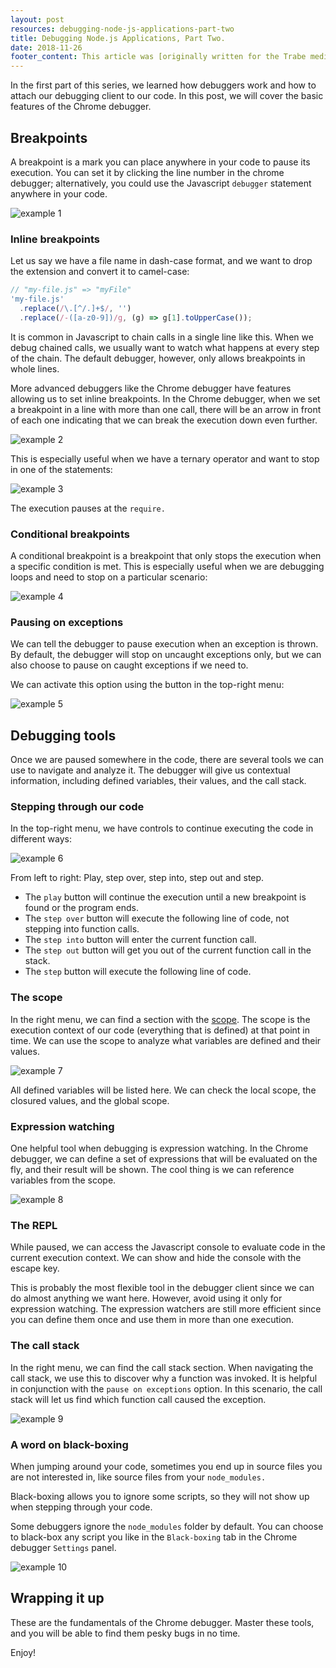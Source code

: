 ```yaml
---
layout: post
resources: debugging-node-js-applications-part-two
title: Debugging Node.js Applications, Part Two.
date: 2018-11-26
footer_content: This article was [originally written for the Trabe medium publication](https://medium.com/trabe/continuation-local-storage-for-easy-context-passing-in-node-js-2461c2120284), a collection of excellent articles written by [the awesome people from trabe.io](https://trabe.io/).
---
```


In the first part of this series, we learned how debuggers work and how to attach our debugging client to our code. In this post, we will cover the basic features of the Chrome debugger.

## Breakpoints

A breakpoint is a mark you can place anywhere in your code to pause its execution. You can set it by clicking the line number in the chrome debugger; alternatively, you could use the Javascript `debugger` statement anywhere in your code.

![example 1](/resources/images/debugging-node-js-applications-part-two/example1.gif)

### Inline breakpoints

Let us say we have a file name in dash-case format, and we want to drop the extension and convert it to camel-case:

```js
// "my-file.js" => "myFile"
'my-file.js'
  .replace(/\.[^/.]+$/, '')
  .replace(/-([a-z0-9])/g, (g) => g[1].toUpperCase());
```

It is common in Javascript to chain calls in a single line like this. When we debug chained calls, we usually want to watch what happens at every step of the chain. The default debugger, however, only allows breakpoints in whole lines.

More advanced debuggers like the Chrome debugger have features allowing us to set inline breakpoints. In the Chrome debugger, when we set a breakpoint in a line with more than one call, there will be an arrow in front of each one indicating that we can break the execution down even further.

![example 2](/resources/images/debugging-node-js-applications-part-two/example2.png)

This is especially useful when we have a ternary operator and want to stop in one of the statements:

![example 3](/resources/images/debugging-node-js-applications-part-two/example3.png)

The execution pauses at the `require.`

### Conditional breakpoints

A conditional breakpoint is a breakpoint that only stops the execution when a specific condition is met. This is especially useful when we are debugging loops and need to stop on a particular scenario:

![example 4](/resources/images/debugging-node-js-applications-part-two/example4.gif)

### Pausing on exceptions

We can tell the debugger to pause execution when an exception is thrown. By default, the debugger will stop on uncaught exceptions only, but we can also choose to pause on caught exceptions if we need to.

We can activate this option using the button in the top-right menu:

![example 5](/resources/images/debugging-node-js-applications-part-two/example5.png)

## Debugging tools

Once we are paused somewhere in the code, there are several tools we can use to navigate and analyze it. The debugger will give us contextual information, including defined variables, their values, and the call stack.

### Stepping through our code

In the top-right menu, we have controls to continue executing the code in different ways:

![example 6](/resources/images/debugging-node-js-applications-part-two/example6.png)

From left to right: Play, step over, step into, step out and step.

- The `play` button will continue the execution until a new breakpoint is found or the program ends.
- The `step over` button will execute the following line of code, not stepping into function calls.
- The `step into` button will enter the current function call.
- The `step out` button will get you out of the current function call in the stack.
- The `step` button will execute the following line of code.

### The scope

In the right menu, we can find a section with the [scope](https://developer.mozilla.org/en-US/docs/Glossary/Scope). The scope is the execution context of our code (everything that is defined) at that point in time. We can use the scope to analyze what variables are defined and their values.

![example 7](/resources/images/debugging-node-js-applications-part-two/example7.png)

All defined variables will be listed here. We can check the local scope, the closured values, and the global scope.

### Expression watching

One helpful tool when debugging is expression watching. In the Chrome debugger, we can define a set of expressions that will be evaluated on the fly, and their result will be shown. The cool thing is we can reference variables from the scope.

![example 8](/resources/images/debugging-node-js-applications-part-two/example8.gif)

### The REPL

While paused, we can access the Javascript console to evaluate code in the current execution context. We can show and hide the console with the escape key.

This is probably the most flexible tool in the debugger client since we can do almost anything we want here. However, avoid using it only for expression watching. The expression watchers are still more efficient since you can define them once and use them in more than one execution.

### The call stack

In the right menu, we can find the call stack section. When navigating the call stack, we use this to discover why a function was invoked.
It is helpful in conjunction with the `pause on exceptions` option. In this scenario, the call stack will let us find which function call caused the exception.

![example 9](/resources/images/debugging-node-js-applications-part-two/example9.gif)

### A word on black-boxing

When jumping around your code, sometimes you end up in source files you are not interested in, like source files from your `node_modules.`

Black-boxing allows you to ignore some scripts, so they will not show up when stepping through your code.

Some debuggers ignore the `node_modules` folder by default. You can choose to black-box any script you like in the `Black-boxing` tab in the Chrome debugger `Settings` panel.

![example 10](/resources/images/debugging-node-js-applications-part-two/example10.png)

## Wrapping it up

These are the fundamentals of the Chrome debugger. Master these tools, and you will be able to find them pesky bugs in no time.

Enjoy!
